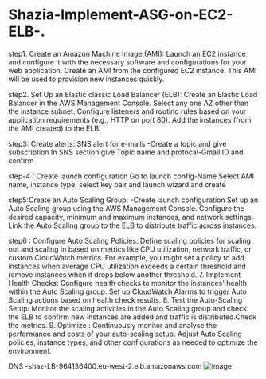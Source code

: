 # Shazia-Implement-ASG-on-EC2-ELB-.
step1. Create an Amazon Machine Image (AMI):
Launch an EC2 instance and configure it with the necessary software and configurations for your web application.
Create an AMI from the configured EC2 instance. This AMI will be used to provision new instances quickly.

step2. Set Up an Elastic classic Load Balancer (ELB):
Create an Elastic Load Balancer in the AWS Management Console. Select any one AZ other than the instance subnet.
Configure listeners and routing rules based on your application requirements (e.g., HTTP on port 80).
Add the instances (from the AMI created) to the ELB.

step3: Create alerts:
SNS alert for e-mails -Create a topic and give subscription 
In SNS section give Topic name and protocal-Gmail.ID and confirm

step-4 : Create launch configuration
Go to launch config-Name
                    Select AMI name, instance type, select key pair and launch wizard and create

step5:Create an Auto Scaling Group:
-Create launch configuration 
Set up an Auto Scaling group using the AWS Management Console.
Configure the desired capacity, minimum and maximum instances, and network settings.
Link the Auto Scaling group to the ELB to distribute traffic across instances.

step6 : Configure Auto Scaling Policies:
Define scaling policies for scaling out and scaling in based on metrics like CPU utilization, network 
traffic, or custom CloudWatch metrics.
For example, you might set a policy to add instances when average CPU utilization exceeds a certain threshold and remove instances when it drops below another threshold.
7. Implement Health Checks:
Configure health checks to monitor the instances' health within the Auto Scaling group.
Set up CloudWatch Alarms to trigger Auto Scaling actions based on health check results.
8. Test the Auto-Scaling Setup:
Monitor the scaling activities in the Auto Scaling group and check the ELB to confirm new instances are added and traffic is distributed.Check the metrics.
9. Optimize :
Continuously monitor and analyse the performance and costs of your auto-scaling setup.
Adjust Auto Scaling policies, instance types, and other configurations as needed to optimize the environment.

DNS  -shaz-LB-964136400.eu-west-2.elb.amazonaws.com
![image](https://github.com/shaikshaz/Shazia-Implement-ASG-on-EC2-ELB-./assets/154241222/c253c3b7-a9fb-42be-ae19-fe475f07c45a)

